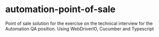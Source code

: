 # automation-point-of-sale
Point of sale solution for the exercise on the technical interview for the Automation QA position. Using WebDriverIO, Cucumber and Typescript
